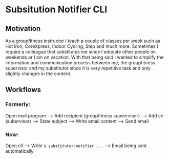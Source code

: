 # Subsitution Notifier CLI

## Motivation

As a groupfitness instructor I teach a couple of classes per week such as Hot Iron, CoreXpress, Indoor Cycling, Step and much more. Sometimes I require a colleague that substitutes me since I educate other people on weekends or I am on vacation. With that being said I wanted to simplify the information and communication process between me, the groupfitness supervisor and my substitutor since it is very repetitive task and only slightly changes in the content.

## Workflows

### Formerly:

Open mail program --> Add recipient (groupfitness supvervisor) --> Add cc (subervisor) --> State subject --> Write email content --> Send email

### Now:

Open cli --> Write `$ substitutor-notifier ...` --> Email being sent automatically
